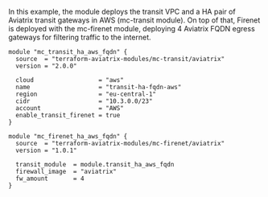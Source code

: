 In this example, the module deploys the transit VPC and a HA pair of Aviatrix transit gateways in AWS (mc-transit module).
On top of that, Firenet is deployed with the mc-firenet module, deploying 4 Aviatrix FQDN egress gateways for filtering traffic to the internet.

```
module "mc_transit_ha_aws_fqdn" {
  source  = "terraform-aviatrix-modules/mc-transit/aviatrix"
  version = "2.0.0"

  cloud                  = "aws"
  name                   = "transit-ha-fqdn-aws"
  region                 = "eu-central-1"
  cidr                   = "10.3.0.0/23"
  account                = "AWS"
  enable_transit_firenet = true
}

module "mc_firenet_ha_aws_fqdn" {
  source  = "terraform-aviatrix-modules/mc-firenet/aviatrix"
  version = "1.0.1"

  transit_module  = module.transit_ha_aws_fqdn
  firewall_image  = "aviatrix"
  fw_amount       = 4
}
```